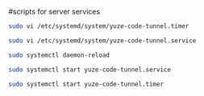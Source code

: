#scripts for server services

```bash
sudo vi /etc/systemd/system/yuze-code-tunnel.timer
```

```bash
sudo vi /etc/systemd/system/yuze-code-tunnel.service
```

```bash
sudo systemctl daemon-reload
```

```bash
sudo systemctl start yuze-code-tunnel.service
```

```bash
sudo systemctl start yuze-code-tunnel.timer
```